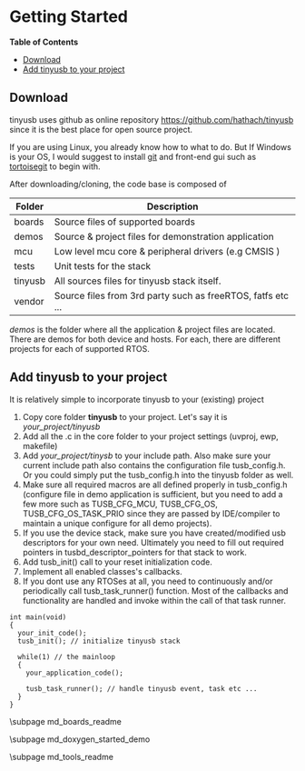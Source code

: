 # Getting Started #

<!-- START doctoc generated TOC please keep comment here to allow auto update -->
<!-- DON'T EDIT THIS SECTION, INSTEAD RE-RUN doctoc TO UPDATE -->
**Table of Contents**

- [Download](#download)
- [Add tinyusb to your project](#add-tinyusb-to-your-project)

<!-- END doctoc generated TOC please keep comment here to allow auto update -->

## Download

tinyusb uses github as online repository https://github.com/hathach/tinyusb since it is the best place for open source project. 

If you are using Linux, you already know how to what to do. But If Windows is your OS, I would suggest to install [git](http://git-scm.com/) and front-end gui such as [tortoisegit](http://code.google.com/p/tortoisegit) to begin with.

After downloading/cloning, the code base is composed of

Folder  | Description
-----   | -------------
boards  | Source files of supported boards
demos   | Source & project files for demonstration application
mcu     | Low level mcu core & peripheral drivers (e.g CMSIS )
tests   | Unit tests for the stack
tinyusb | All sources files for tinyusb stack itself.
vendor  | Source files from 3rd party such as freeRTOS, fatfs etc ...

*demos* is the folder where all the application & project files are located. There are demos for both device and hosts. For each, there are different projects for each of supported RTOS. 

## Add tinyusb to your project

It is relatively simple to incorporate tinyusb to your (existing) project

1. Copy core folder **tinyusb** to your project. Let's say it is *your_project/tinyusb*
2. Add all the .c in the core folder to your project settings (uvproj, ewp, makefile)
3. Add *your_project/tinysb* to your include path. Also make sure your current include path also contains the configuration file tusb_config.h. Or you could simply put the tusb_config.h into the tinyusb folder as well.
4. Make sure all required macros are all defined properly in tusb_config.h (configure file in demo application is sufficient, but you need to add a few more such as TUSB_CFG_MCU, TUSB_CFG_OS, TUSB_CFG_OS_TASK_PRIO since they are passed by IDE/compiler to maintain a unique configure for all demo projects).
5. If you use the device stack, make sure you have created/modified usb descriptors for your own need. Ultimately you need to fill out required pointers in tusbd_descriptor_pointers for that stack to work.
6. Add tusb_init() call to your reset initialization code.
7. Implement all enabled classes's callbacks.
8. If you dont use any RTOSes at all, you need to continuously and/or periodically call tusb_task_runner() function. Most of the callbacks and functionality are handled and invoke within the call of that task runner.

~~~{.c}
int main(void)
{
  your_init_code();
  tusb_init(); // initialize tinyusb stack
  
  while(1) // the mainloop
  {
    your_application_code();
    
    tusb_task_runner(); // handle tinyusb event, task etc ...
  }
}
~~~


\subpage md_boards_readme

\subpage md_doxygen_started_demo

\subpage md_tools_readme